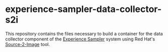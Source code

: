 # experience-sampler-data-collector-s2i

This repository contains the files necessary to build a container for the data collector component of the [Experience Sampler](http://www.experiencesampler.com) system using Red Hat's [Source-2-Image](https://github.com/openshift/source-to-image) tool.

